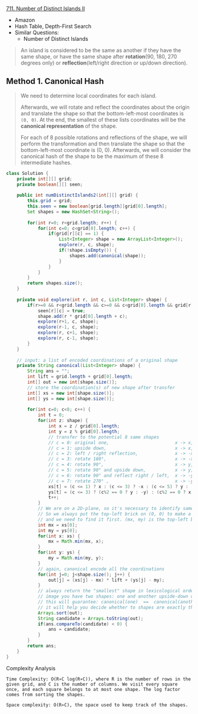 [711. Number of Distinct Islands II](https://leetcode.com/problems/number-of-distinct-islands-ii/)

* Amazon
* Hash Table, Depth-First Search
* Similar Questions:
    * Number of Distinct Islands
    
    
> An island is considered to be the same as another if they have the same shape, or have the same shape after **rotation**(90, 180, 270 degrees only)
> or **reflection**(left/right direction or up/down direction).


## Method 1. Canonical Hash
> We need to determine local coordinates for each island.
>
> Afterwards, we will rotate and reflect the coordinates about the origin and translate the shape so that the bottom-left-most coordinates is `(0, 0)`.
> At the end, the smallest of these lists coordinates will be the **canonical representation** of the shape.
> 
> For each of 8 possible rotations and reflections of the shape, we will perform the transformation and then translate the shape so that the bottom-left-most coordinate is (0, 0). 
> Afterwards, we will consider the canonical hash of the shape to be the maximum of these 8 intermediate hashes.
```java 
class Solution {
    private int[][] grid;
    private boolean[][] seen;
    
    public int numDistinctIslands2(int[][] grid) {
        this.grid = grid;
        this.seen = new boolean[grid.length][grid[0].length];
        Set shapes = new HashSet<String>();
        
        for(int r=0; r<grid.length; r++) {
            for(int c=0; c<grid[0].length; c++) {
                if(grid[r][c] == 1) {
                    List<Integer> shape = new ArrayList<Integer>();
                    explore(r, c, shape);
                    if(!shape.isEmpty()) {
                        shapes.add(canonical(shape));
                    }
                }
            }
        }
        return shapes.size();
    }
    
    private void explore(int r, int c, List<Integer> shape) {
        if(r>=0 && r<grid.length && c>=0 && c<grid[0].length && grid[r][c]==1 && !seen[r][c]) {
            seen[r][c] = true;
            shape.add(r * grid[0].length + c);
            explore(r+1, c, shape);
            explore(r-1, c, shape);
            explore(r, c+1, shape);
            explore(r, c-1, shape);
        }
    }
    
    // input: a list of encoded coordinations of a original shape
    private String canonical(List<Integer> shape) {
        String ans = "";
        int lift = grid.length + grid[0].length;
        int[] out = new int[shape.size()];
        // store the coordination(s) of new shape after transfer
        int[] xs = new int[shape.size()];
        int[] ys = new int[shape.size()];
        
        for(int c=0; c<8; c++) {
            int t = 0;
            for(int z: shape) {
                int x = z / grid[0].length;
                int y = z % grid[0].length;
                // transfer to the potential 8 same shapes
                // c = 0: original one,                         x -> x,  y -> y
                // c = 1: upside down,                          x -> x,  y -> -y
                // c = 2: left / right reflection,              x -> -x, y -> y
                // c = 3: rotate 180°,                          x -> -x, y -> -y
                // c = 4: rotate 90°,                           x -> y,  y -> x
                // c = 5: rotate 90° and upside down,           x -> y,  y -> -x
                // c = 6: rotate 90° and reflect right / left,  x -> -y, y -> x
                // c = 7: rotate 270° ,                         x -> -y, y -> -x
                xs[t] = (c <= 1) ? x : (c <= 3) ? -x : (c <= 5) ? y : -y;
                ys[t] = (c <= 3) ? (c%2 == 0 ? y : -y) : (c%2 == 0 ? x : -x);
                t++;
            }
            // We are on a 2D-plane, so it's necessary to identify same shapes after translation.
            // So we always put the top-left brick on (0, 0) to make a shape canonical,
            // and we need to find it first. (mx, my) is the top-left brick.
            int mx = xs[0];
            int my = ys[0];
            for(int x: xs) {
                mx = Math.min(mx, x);
            }
            for(int y: ys) {
                my = Math.min(my, y);
            }
            // again, canonical encode all the coordinations
            for(int j=0; j<shape.size(); j++) {
                out[j] = (xs[j] - mx) * lift + (ys[j] - my);
            }
            // always return the "smallest" shape in lexicological order
            // image you have two shapes: one and another upside-down one
            // this will guarantee: canonical(one)  ==  canonical(another)
            // it will help you decide whether to shapes are exactly the same
            Arrays.sort(out);
            String candidate = Arrays.toString(out);
            if(ans.compareTo(candidate) < 0) {
                ans = candidate;
            }
        }
        return ans;
    }
}
```

Complexity Analysis

    Time Complexity: O(R∗C log⁡(R∗C)), where R is the number of rows in the given grid, and C is the number of columns. We visit every square once, and each square belongs to at most one shape. The log factor comes from sorting the shapes.

    Space complexity: O(R∗C), the space used to keep track of the shapes.



